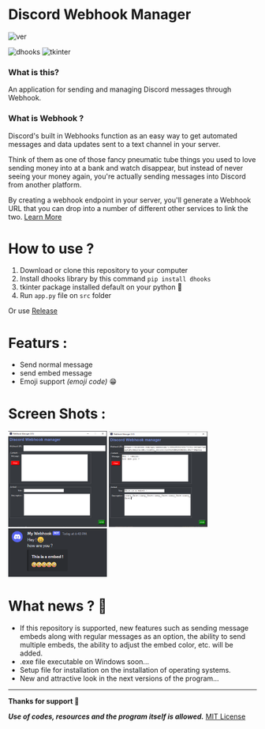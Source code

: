 # Discord Webhook Manager
![ver](https://img.shields.io/badge/version-0.2-orange)

![dhooks](https://img.shields.io/badge/dhooks-1.1.4-green)
![tkinter](https://img.shields.io/badge/tkinter-8.6.12-yellow)

<h3>
  What is this?
</h3>
An application for sending and managing Discord messages through Webhook.
<h3>
  What is Webhook ?
</h3>
Discord's built in Webhooks function as an easy way to get automated messages and data updates sent to a text channel in your server.

Think of them as one of those fancy pneumatic tube things you used to love sending money into at a bank and watch disappear, but instead of never seeing your money again, you're actually sending messages into Discord from another platform.

By creating a webhook endpoint in your server, you'll generate a Webhook URL that you can drop into a number of different other services to link the two. [Learn More](https://support.discord.com/hc/en-us/articles/228383668-Intro-to-Webhooks)


# How to use ?
1. Download or clone this repository to your computer
2. Install dhooks library by this command `pip install dhooks`
3. tkinter package installed default on your python 🐍
4. Run `app.py` file on `src` folder

Or use [Release](https://github.com/farzadoxo/discord-webhook-manager/releases/tag/v0.4)

# Featurs :
- Send normal message
- send embed message
- Emoji support *(emoji code)* 😁

# Screen Shots :

<img src="https://github.com/farzadoxo/discord-webhook-manager/blob/master/readme%2Fscreenshot%2Fscreenshot1.PNG" width=200px>

<img src="https://github.com/farzadoxo/discord-webhook-manager/blob/master/readme%2Fscreenshot%2Fscreenshot2.PNG" width=200px>

<img src="https://github.com/farzadoxo/discord-webhook-manager/blob/master/readme%2Fscreenshot%2Fscreenshot3.PNG" width=200px>

# What news ? 📰
+ If this repository is supported, new features such as sending message embeds along with regular messages as an option, the ability to send multiple embeds, the ability to adjust the embed color, etc. will be added.
+ .exe file executable on Windows soon...
+ Setup file for installation on the installation of operating systems.
+ New and attractive look in the next versions of the program...

______________________
**Thanks for support 💖**

***Use of codes, resources and the program itself is allowed.*** [MIT License](https://github.com/farzadoxo/discord-webhook-manager/blob/master/LICENSE)
